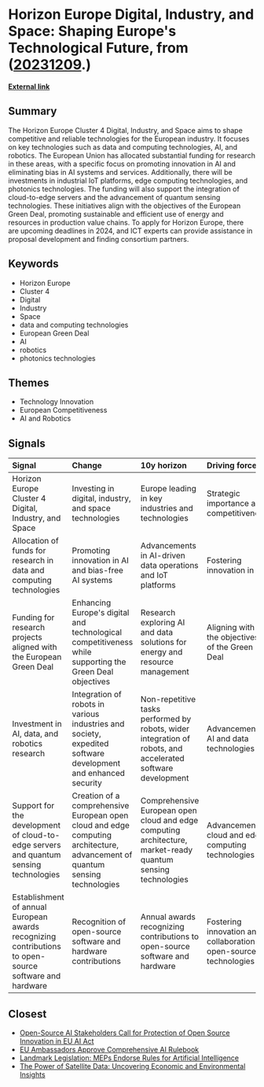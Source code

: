 # __Horizon Europe Digital, Industry, and Space: Shaping Europe's Technological Future__, from ([20231209](https://kghosh.substack.com/p/20231209).)

__[External link](https://www.pnoconsultants.com/news/data-computing-and-ai-technologies/?utm_source=pocket_reader)__



## Summary

The Horizon Europe Cluster 4 Digital, Industry, and Space aims to shape competitive and reliable technologies for the European industry. It focuses on key technologies such as data and computing technologies, AI, and robotics. The European Union has allocated substantial funding for research in these areas, with a specific focus on promoting innovation in AI and eliminating bias in AI systems and services. Additionally, there will be investments in industrial IoT platforms, edge computing technologies, and photonics technologies. The funding will also support the integration of cloud-to-edge servers and the advancement of quantum sensing technologies. These initiatives align with the objectives of the European Green Deal, promoting sustainable and efficient use of energy and resources in production value chains. To apply for Horizon Europe, there are upcoming deadlines in 2024, and ICT experts can provide assistance in proposal development and finding consortium partners.

## Keywords

* Horizon Europe
* Cluster 4
* Digital
* Industry
* Space
* data and computing technologies
* European Green Deal
* AI
* robotics
* photonics technologies

## Themes

* Technology Innovation
* European Competitiveness
* AI and Robotics

## Signals

| Signal                                                                                                 | Change                                                                                                                       | 10y horizon                                                                                                  | Driving force                                                      |
|:-------------------------------------------------------------------------------------------------------|:-----------------------------------------------------------------------------------------------------------------------------|:-------------------------------------------------------------------------------------------------------------|:-------------------------------------------------------------------|
| Horizon Europe Cluster 4 Digital, Industry, and Space                                                  | Investing in digital, industry, and space technologies                                                                       | Europe leading in key industries and technologies                                                            | Strategic importance and competitiveness                           |
| Allocation of funds for research in data and computing technologies                                    | Promoting innovation in AI and bias-free AI systems                                                                          | Advancements in AI-driven data operations and IoT platforms                                                  | Fostering innovation in AI                                         |
| Funding for research projects aligned with the European Green Deal                                     | Enhancing Europe's digital and technological competitiveness while supporting the Green Deal objectives                      | Research exploring AI and data solutions for energy and resource management                                  | Aligning with the objectives of the Green Deal                     |
| Investment in AI, data, and robotics research                                                          | Integration of robots in various industries and society, expedited software development and enhanced security                | Non-repetitive tasks performed by robots, wider integration of robots, and accelerated software development  | Advancement in AI and data technologies                            |
| Support for the development of cloud-to-edge servers and quantum sensing technologies                  | Creation of a comprehensive European open cloud and edge computing architecture, advancement of quantum sensing technologies | Comprehensive European open cloud and edge computing architecture, market-ready quantum sensing technologies | Advancement in cloud and edge computing technologies               |
| Establishment of annual European awards recognizing contributions to open-source software and hardware | Recognition of open-source software and hardware contributions                                                               | Annual awards recognizing contributions to open-source software and hardware                                 | Fostering innovation and collaboration in open-source technologies |

## Closest

* [Open-Source AI Stakeholders Call for Protection of Open Source Innovation in EU AI Act](11bd695b887aa09dca79341f91ce6b82)
* [EU Ambassadors Approve Comprehensive AI Rulebook](09558bc92bd7eb77706cfae4499f7d05)
* [Landmark Legislation: MEPs Endorse Rules for Artificial Intelligence](550199f663e5e26f2824e80f55126c56)
* [The Power of Satellite Data: Uncovering Economic and Environmental Insights](2c79a113d206a8ec8ec147422fcea12c)